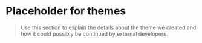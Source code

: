 # Placeholder for themes

> Use this section to explain the details about the theme we created and how it could possibly be continued by external developers.
